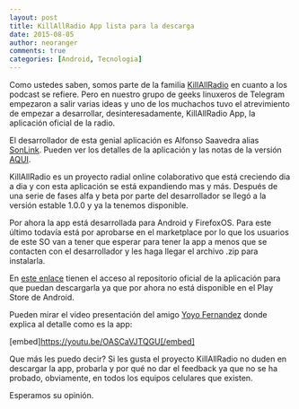 ```yaml
---
layout: post
title: KillAllRadio App lista para la descarga
date: 2015-08-05
author: neoranger
comments: true
categories: [Android, Tecnologia]
---
```

Como ustedes saben, somos parte de la familia <a href="http://killallradio.tk">KillAllRadio</a> en cuanto a los podcast se refiere. Pero en nuestro grupo de geeks linuxeros de Telegram empezaron a salir varias ideas y uno de los muchachos tuvo el atrevimiento de empezar a desarrollar, desinteresadamente, KillAllRadio App, la aplicación oficial de la radio.

El desarrollador de esta genial aplicación es Alfonso Saavedra alias <a href="http://twitter.com/sonlink">SonLink</a>. Pueden ver los detalles de la aplicación y las notas de la versión <a href="http://son-link.github.io/2015/08/05/killallradio100.html">AQUI</a>.

KillAllRadio es un proyecto radial online colaborativo que está creciendo dia a dia y con esta aplicación se está expandiendo mas y más.
Después de una serie de fases alfa y beta por parte del desarrollador se llegó a la versión estable 1.0.0 y ya la tenemos disponible.

Por ahora la app está desarrollada para Android y FirefoxOS. Para este último todavía está por aprobarse en el marketplace por lo que los usuarios de este SO van a tener que esperar para tener la app a menos que se contacten con el desarrollador y les haga llegar el archivo .zip para instalarla.

En <a href="http://son-link.github.io/proyectos/killallradio/">este enlace</a> tienen el acceso al repositorio oficial de la aplicación para que puedan descargarla ya que por ahora no está disponible en el Play Store de Android.

Pueden mirar el video presentación del amigo <a href="http://deblinux.wordpress.com">Yoyo Fernandez</a> donde explica al detalle como es la app:

[embed]https://youtu.be/OASCaVJTQGU[/embed]

Que más les puedo decir? Si les gusta el proyecto KillAllRadio no duden en descargar la app, probarla y por qué no dar el feedback ya que no se ha probado, obviamente, en todos los equipos celulares que existen.

Esperamos su opinión.
